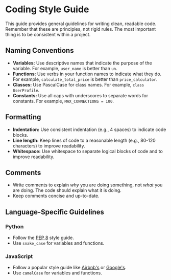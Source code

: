 # Coding Style Guide

This guide provides general guidelines for writing clean, readable code. Remember that these are principles, not rigid rules. The most important thing is to be consistent within a project.

## Naming Conventions

- **Variables:** Use descriptive names that indicate the purpose of the variable. For example, `user_name` is better than `un`.
- **Functions:** Use verbs in your function names to indicate what they do. For example, `calculate_total_price` is better than `price_calculator`.
- **Classes:** Use PascalCase for class names. For example, `class UserProfile`.
- **Constants:** Use all caps with underscores to separate words for constants. For example, `MAX_CONNECTIONS = 100`.

## Formatting

- **Indentation:** Use consistent indentation (e.g., 4 spaces) to indicate code blocks.
- **Line length:** Keep lines of code to a reasonable length (e.g., 80-120 characters) to improve readability.
- **Whitespace:** Use whitespace to separate logical blocks of code and to improve readability.

## Comments

- Write comments to explain *why* you are doing something, not *what* you are doing. The code should explain what it is doing.
- Keep comments concise and up-to-date.

## Language-Specific Guidelines

### Python

- Follow the [PEP 8](https://www.python.org/dev/peps/pep-0008/) style guide.
- Use `snake_case` for variables and functions.

### JavaScript

- Follow a popular style guide like [Airbnb's](https://github.com/airbnb/javascript) or [Google's](https://google.github.io/styleguide/jsguide.html).
- Use `camelCase` for variables and functions.
